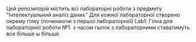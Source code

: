 Цей репозиторій містить всі лабораторні роботи з предмету "Інтелектуальний аналіз даних"
Для кожної лабораторної створено окрему гілку (починаючи з першої лабораторної)
Lab1: Гілка для лабораторної роботи №1.
з часом гылок з лабораторними ставатимуть все більше ы більше
